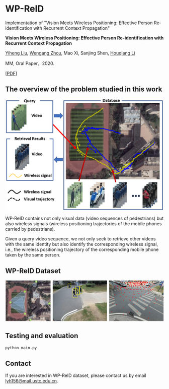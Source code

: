 # WP-ReID
Implementation of "Vision Meets Wireless Positioning: Effective Person Re-identification with Recurrent Context Propagation"

**Vision Meets Wireless Positioning: Effective Person Re-identification with Recurrent Context Propagation**

[Yiheng Liu](https://yolomax.com/), [Wengang Zhou](http://staff.ustc.edu.cn/~zhwg/), Mao Xi, Sanjing Shen, [Houqiang Li](http://staff.ustc.edu.cn/~lihq/research.html)

MM, Oral Paper，2020.

[[PDF](https://dl.acm.org/doi/10.1145/3394171.3413984)]

## The overview of the problem studied in this work

<div  align="center"><img src="./cover/task.png" width = "500" alt="图片名称" align=center/></div>

WP-ReID contains not only visual data (video sequences of pedestrians) but also wireless signals (wireless positioning trajectories of the mobile phones carried by pedestrians).

Given a query video sequence, we not only seek to retrieve other videos with the same identity but also identify the corresponding wireless signal, i.e., the wireless positioning trajectory of the corresponding mobile phone taken by the same person.

## WP-ReID Dataset
![WP-ReID Dataset](./cover/dataset.png)

## Testing and evaluation
```shell
python main.py
```

## Contact
If you are interested in WP-ReID dataset, please contact us by email lyh156@mail.ustc.edu.cn.
<!--
## Citing RCPM
If you use RCPM or WP-ReID dataset, please use the following BibTeX entry.
```

```
-->
